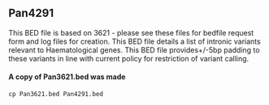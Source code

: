 ## Pan4291
This BED file is based on 3621 - please see these files for bedfile request form and log files for creation.
This BED file details a list of intronic variants relevant to Haematological genes.
This BED file provides+/-5bp padding to these variants in line with current policy for restriction of variant calling.

#### A copy of Pan3621.bed was made
`cp Pan3621.bed Pan4291.bed`
